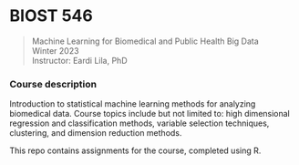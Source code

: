 # BIOST 546

> Machine Learning for Biomedical and Public Health Big Data  
> Winter 2023  
> Instructor: Eardi Lila, PhD

### Course description
Introduction to statistical machine learning methods for analyzing biomedical data. Course topics include but not limited to: high dimensional regression and classification methods, variable selection techniques, clustering, and dimension reduction methods. 

This repo contains assignments for the course, completed using R.
